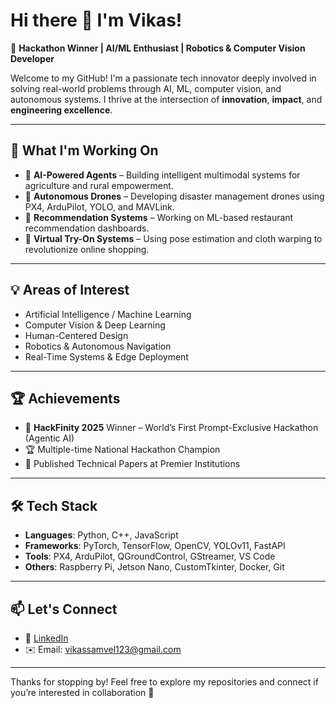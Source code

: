 # Hi there 👋 I'm Vikas!

🚀 **Hackathon Winner | AI/ML Enthusiast | Robotics & Computer Vision Developer**

Welcome to my GitHub! I'm a passionate tech innovator deeply involved in solving real-world problems through AI, ML, computer vision, and autonomous systems. I thrive at the intersection of **innovation**, **impact**, and **engineering excellence**.

---

## 🔧 What I'm Working On

- 🧠 **AI-Powered Agents** – Building intelligent multimodal systems for agriculture and rural empowerment.
- 🤖 **Autonomous Drones** – Developing disaster management drones using PX4, ArduPilot, YOLO, and MAVLink.
- 🎯 **Recommendation Systems** – Working on ML-based restaurant recommendation dashboards.
- 🧥 **Virtual Try-On Systems** – Using pose estimation and cloth warping to revolutionize online shopping.

---

## 💡 Areas of Interest

- Artificial Intelligence / Machine Learning  
- Computer Vision & Deep Learning  
- Human-Centered Design  
- Robotics & Autonomous Navigation  
- Real-Time Systems & Edge Deployment  

---

## 🏆 Achievements

- 🥇 **HackFinity 2025** Winner – World’s First Prompt-Exclusive Hackathon (Agentic AI)
- 🏆 Multiple-time National Hackathon Champion
- 📃 Published Technical Papers at Premier Institutions

---

## 🛠 Tech Stack

- **Languages**: Python, C++, JavaScript  
- **Frameworks**: PyTorch, TensorFlow, OpenCV, YOLOv11, FastAPI  
- **Tools**: PX4, ArduPilot, QGroundControl, GStreamer, VS Code  
- **Others**: Raspberry Pi, Jetson Nano, CustomTkinter, Docker, Git  

---

## 📫 Let's Connect

- 💼 [LinkedIn](https://linkedin.com/in/S.vikas-070106)    
- ✉️ Email: vikassamvel123@gmail.com

---

Thanks for stopping by! Feel free to explore my repositories and connect if you’re interested in collaboration 🚀
